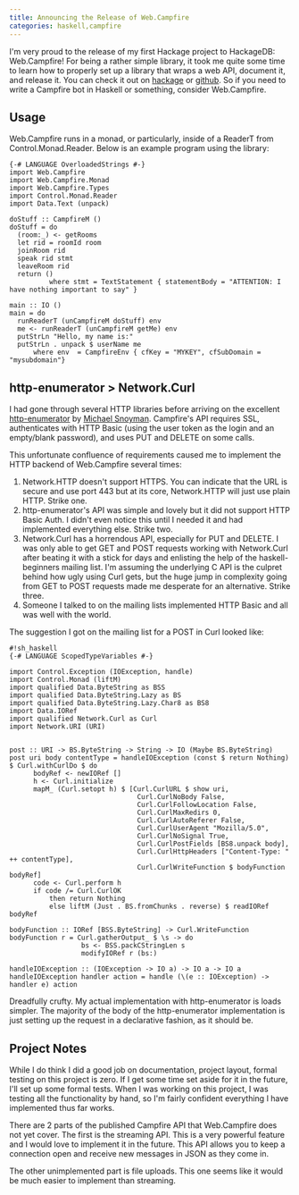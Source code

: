 ```yaml
---
title: Announcing the Release of Web.Campfire
categories: haskell,campfire
---
```


I'm very proud to the release of my first Hackage project to HackageDB:
Web.Campfire! For being a rather simple library, it took me quite some time to
learn how to properly set up a library that wraps a web API, document it, and
release it. You can check it out on
[hackage](http://hackage.haskell.org/package/campfire) or
[github](http://github.com/MichaelXavier/Campfire).  So if you need to write a
Campfire bot in Haskell or something, consider Web.Campfire.

## Usage
  
Web.Campfire runs in a monad, or particularly, inside of a ReaderT from
Control.Monad.Reader. Below is an example program using the library:

~~~~~~~~~~~~~~~~~~~~ {.haskell .numberLines}
{-# LANGUAGE OverloadedStrings #-}
import Web.Campfire
import Web.Campfire.Monad
import Web.Campfire.Types
import Control.Monad.Reader
import Data.Text (unpack)

doStuff :: CampfireM ()
doStuff = do
  (room:_) <- getRooms
  let rid = roomId room
  joinRoom rid
  speak rid stmt
  leaveRoom rid
  return ()
          where stmt = TextStatement { statementBody = "ATTENTION: I have nothing important to say" }

main :: IO ()
main = do
  runReaderT (unCampfireM doStuff) env
  me <- runReaderT (unCampfireM getMe) env
  putStrLn "Hello, my name is:"
  putStrLn . unpack $ userName me
      where env  = CampfireEnv { cfKey = "MYKEY", cfSubDomain = "mysubdomain"}
~~~~~~~~~~~~~~~~~~~~~~~~~~~~~

## http-enumerator > Network.Curl

I had gone through several HTTP libraries before arriving on the excellent
[http-enumerator](http://hackage.haskell.org/package/http-enumerator) by
[Michael Snoyman](http://www.snoyman.com). Campfire's API requires SSL,
authenticates with HTTP Basic (using the user token as the login and an
empty/blank password), and uses PUT and DELETE on some calls.

This unfortunate confluence of requirements caused me to implement the HTTP
backend of Web.Campfire several times:

1. Network.HTTP doesn't support HTTPS. You can indicate that the URL is secure and use port 443 but at its core, Network.HTTP will just use plain HTTP. Strike one.
2. http-enumerator's API was simple and lovely but it did not support HTTP Basic Auth. I didn't even notice this until I needed it and had implemented everything else. Strike two. 
3. Network.Curl has a horrendous API, especially for PUT and DELETE. I was only able to get GET and POST requests working with Network.Curl after beating it with a stick for days and enlisting the help of the haskell-beginners mailing list. I'm assuming the underlying C API is the culpret behind how ugly using Curl gets, but the huge jump in complexity going from GET to POST requests made me desperate for an alternative. Strike three.
4. Someone I talked to on the mailing lists implemented HTTP Basic and all was well with the world.

The suggestion I got on the mailing list for a POST in Curl looked like:

    #!sh_haskell
    {-# LANGUAGE ScopedTypeVariables #-}

    import Control.Exception (IOException, handle)
    import Control.Monad (liftM)
    import qualified Data.ByteString as BSS
    import qualified Data.ByteString.Lazy as BS
    import qualified Data.ByteString.Lazy.Char8 as BS8
    import Data.IORef
    import qualified Network.Curl as Curl
    import Network.URI (URI)


    post :: URI -> BS.ByteString -> String -> IO (Maybe BS.ByteString)
    post uri body contentType = handleIOException (const $ return Nothing) $ Curl.withCurlDo $ do
          bodyRef <- newIORef []
          h <- Curl.initialize
          mapM_ (Curl.setopt h) $ [Curl.CurlURL $ show uri,
                                    Curl.CurlNoBody False,
                                    Curl.CurlFollowLocation False,
                                    Curl.CurlMaxRedirs 0,
                                    Curl.CurlAutoReferer False,
                                    Curl.CurlUserAgent "Mozilla/5.0",
                                    Curl.CurlNoSignal True,
                                    Curl.CurlPostFields [BS8.unpack body],
                                    Curl.CurlHttpHeaders ["Content-Type: " ++ contentType],
                                    Curl.CurlWriteFunction $ bodyFunction bodyRef]
          code <- Curl.perform h
          if code /= Curl.CurlOK
              then return Nothing
              else liftM (Just . BS.fromChunks . reverse) $ readIORef bodyRef

    bodyFunction :: IORef [BSS.ByteString] -> Curl.WriteFunction
    bodyFunction r = Curl.gatherOutput_ $ \s -> do
                      bs <- BSS.packCStringLen s
                      modifyIORef r (bs:)

    handleIOException :: (IOException -> IO a) -> IO a -> IO a
    handleIOException handler action = handle (\(e :: IOException) -> handler e) action

Dreadfully crufty. My actual implementation with http-enumerator is loads simpler. The majority of the body of the http-enumerator implementation is just setting up the request in a declarative fashion, as it should be.

## Project Notes
While I do think I did a good job on documentation, project layout, formal
testing on this project is zero. If I get some time set aside for it in the
future, I'll set up some formal tests. When I was working on this project, I
was testing all the functionality by hand, so I'm fairly confident everything I
have implemented thus far works.

There are 2 parts of the published Campfire API that Web.Campfire does not yet
cover. The first is the streaming API. This is a very powerful feature and I
would love to implement it in the future. This API allows you to keep a
connection open and receive new messages in JSON as they come in.

The other unimplemented part is file uploads. This one seems like it would be
much easier to implement than streaming.
